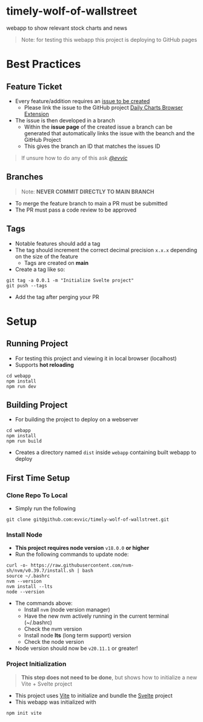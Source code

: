 # timely-wolf-of-wallstreet
webapp to show relevant stock charts and news

> Note: for testing this webapp this project is deploying to GitHub pages

# Best Practices

## Feature Ticket
- Every feature/addition requires an [issue to be created](https://github.com/evvic/timely-wolf-of-wallstreet/issues)
  - Please link the issue to the GitHub project [Daily Charts Browser Extension](https://github.com/users/evvic/projects/3)
- The issue is then developed in a branch
  - Within the **issue page** of the created issue a branch can be generated that automatically links the issue with the beanch and the GitHub Project
  - This gives the branch an ID that matches the issues ID
> If unsure how to do any of this ask *[@evvic](https://github.com/evvic)*

## Branches
> Note: **NEVER COMMIT DIRECTLY TO MAIN BRANCH**
- To merge the feature branch to main a PR must be submitted
- The PR must pass a code review to be approved

## Tags
- Notable features should add a tag
- The tag should increment the correct decimal precision `x.x.x` depending on the size of the feature 
  - Tags are created on **main**
- Create a tag like so:
```
git tag -a 0.0.1 -m "Initialize Svelte project"
git push --tags
```
- Add the tag after perging your PR

# Setup

## Running Project
- For testing this project and viewing it in local browser (localhost)
- Supports **hot reloading**
```
cd webapp
npm install
npm run dev
```

## Building Project
- For building the project to deploy on a webserver
```
cd webapp
npm install
npm run build
```
- Creates a directory named `dist` inside `webapp` containing built webapp to deploy

## First Time Setup

### Clone Repo To Local
- Simply run the following 
```
git clone git@github.com:evvic/timely-wolf-of-wallstreet.git
```

### Install Node
- **This project requires node version** `v18.0.0` **or higher**
- Run the following commands to update node:
```
curl -o- https://raw.githubusercontent.com/nvm-sh/nvm/v0.39.7/install.sh | bash
source ~/.bashrc
nvm --version
nvm install --lts
node --version
```
- The commands above:
  - Install `nvm` (node version manager)
  - Have the new nvm actively running in the current terminal (~/.bashrc)
  - Check the nvm version
  - Install node **lts** (long term support) version
  - Check the node version
- Node version should now be `v20.11.1` or greater!

### Project Initialization
> **This step does not need to be done**, but shows how to initialize a new Vite + Svelte project
- This project uses [Vite](https://vitejs.dev/) to initialize and bundle the [Svelte](https://svelte.dev/) project
- This webapp was initialized with
```
npm init vite
```

